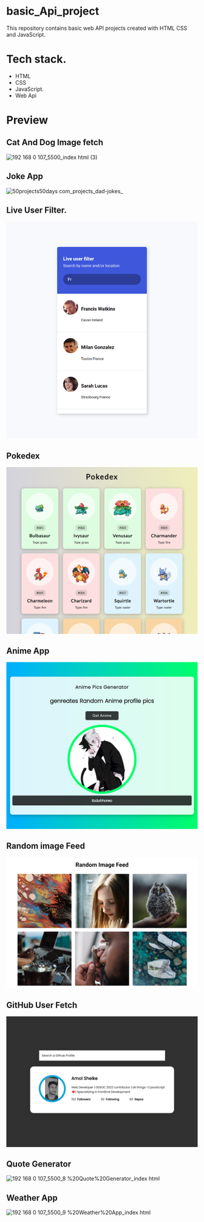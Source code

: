# basic_Api_project

This repository contains basic web API projects created with HTML CSS and JavaScript.

# Tech stack.

- HTML
- CSS
- JavaScript.
- Web Api

# Preview

## Cat And Dog Image fetch

![192 168 0 107_5500_index html (3)](https://user-images.githubusercontent.com/95171638/177376522-c2f9ff39-cd10-4134-92f3-148b85c6bf78.png)

## Joke App

![50projects50days com_projects_dad-jokes_](https://user-images.githubusercontent.com/95171638/185619400-c884c0ad-676f-4cf5-9aed-e7283b9ea520.png)

## Live User Filter.

<img src="/3.%20Live%20User%20Filter/liveUser.png" alt="preview png">

## Pokedex

<img src="./4.%20Pokedex/Pokedex.png">

## Anime App

<img src="./5.%20Anime%20App/preview.png">

## Random image Feed

<img src="./6.%20Random%20Image%20Feed/preview.png">

## GitHub User Fetch

<img src="./7.%20Github%20User%20Fetch/preview.png">

## Quote Generator

![192 168 0 107_5500_8 %20Quote%20Generator_index html](https://user-images.githubusercontent.com/95171638/187085879-502837f2-6835-400b-85c5-4292095006e1.png)

## Weather App

![192 168 0 107_5500_9 %20Weather%20App_index html](https://user-images.githubusercontent.com/95171638/187268516-d81acc2c-d74d-4a79-84dd-94e858b7af16.png)
